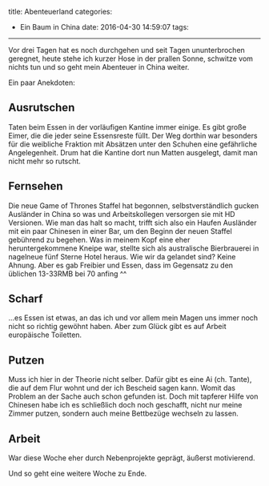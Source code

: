 title: Abenteuerland
categories:
  - Ein Baum in China
date: 2016-04-30 14:59:07
tags:
---


Vor drei Tagen hat es noch durchgehen und seit Tagen ununterbrochen geregnet, heute stehe ich kurzer Hose in der prallen Sonne, schwitze vom nichts tun und so geht mein Abenteuer in China weiter.

Ein paar Anekdoten:

## Ausrutschen

Taten beim Essen in der vorläufigen Kantine immer einige. Es gibt große Eimer, die die jeder seine Essensreste füllt. Der Weg dorthin war besonders für die weibliche Fraktion mit Absätzen unter den Schuhen eine gefährliche Angelegenheit. Drum hat die Kantine dort nun Matten ausgelegt, damit man nicht mehr so rutscht.

## Fernsehen

Die neue Game of Thrones Staffel hat begonnen, selbstverständlich gucken Ausländer in China so was und Arbeitskollegen versorgen sie mit HD Versionen. Wie man das halt so macht, trifft sich also ein Haufen Ausländer mit ein paar Chinesen in einer Bar, um den Beginn der neuen Staffel gebührend zu begehen. Was in meinem Kopf eine eher heruntergekommene Kneipe war, stellte sich als australische Bierbrauerei in nagelneue fünf Sterne Hotel heraus. Wie wir da gelandet sind? Keine Ahnung. Aber es gab Freibier und Essen, dass im Gegensatz zu den üblichen 13-33RMB bei 70 anfing ^^

## Scharf

...es Essen ist etwas, an das ich und vor allem mein Magen uns immer noch nicht so richtig gewöhnt haben. Aber zum Glück gibt es auf Arbeit europäische Toiletten.

## Putzen

Muss ich hier in der Theorie nicht selber. Dafür gibt es eine Ai (ch. Tante), die auf dem Flur wohnt und der ich Bescheid sagen kann. Womit das Problem an der Sache auch schon gefunden ist. Doch mit tapferer Hilfe von Chinesen habe ich es schließlich doch noch geschafft, nicht nur meine Zimmer putzen, sondern auch meine Bettbezüge wechseln zu lassen.

## Arbeit

War diese Woche eher durch Nebenprojekte geprägt, äußerst motivierend.


Und so geht eine weitere Woche zu Ende.
